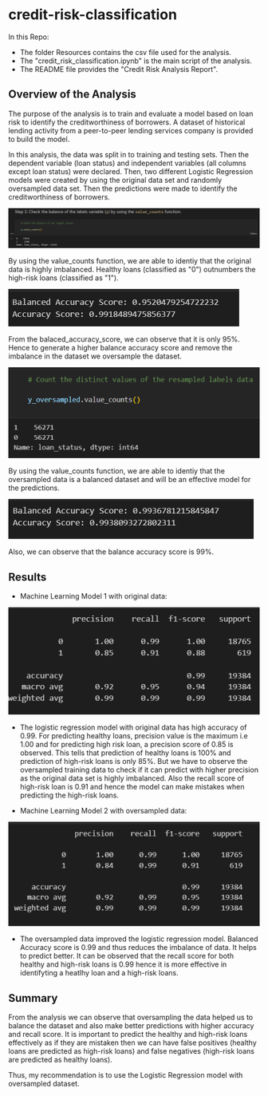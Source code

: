 # credit-risk-classification

In this Repo: 

* The folder Resources contains the csv file used for the analysis. 
* The "credit_risk_classification.ipynb" is the main script of the analysis.
* The README file provides the  "Credit Risk Analysis Report".

## Overview of the Analysis

The purpose of the analysis is to train and evaluate a model based on loan risk to identify the creditworthiness of borrowers. A dataset of historical lending activity from a peer-to-peer lending services company is provided to build the model.

In this analysis, the data was split in to training and testing sets. Then the dependent variable (loan status) and independent variables (all columns except loan status) were declared. Then, two different Logistic Regression models were created by using the original data set and randomly oversampled data set. Then the predictions were made to identify the creditworthiness of borrowers.

<!-- 
<p align = "center">

  <img src = "Images/value_counts.png" height = 400 width = 800>

</p> -->

![My_Image](Images/value_counts.png)

By using the value_counts function, we are able to identiy that the original data is highly imbalanced. Healthy loans (classified as "0") outnumbers the high-risk loans (classified as "1").

![My_Image](Images/accuracyscore_original.png)

From the balaced_accuracy_score, we can observe that it is only 95%. Hence to generate a higher balance accuracy score and remove the imbalance in the dataset we oversample the dataset.

![My_Image](Images/value_counts_oversampled.png)

By using the value_counts function, we are able to identiy that the oversampled data is a balanced dataset and will be an effective model for the predictions. 

![My_Image](Images/accuracyscore_oversampled.png)

Also, we can observe that the balance accuracy score is 99%.

## Results

* Machine Learning Model 1 with original data:

![My_Image](Images/classificationrpt_original.png)

  * The logistic regression model with original data has high accuracy of 0.99. For predicting healthy loans, precision value is the maximum i.e 1.00 and for predicting high risk loan,  a precision score of 0.85 is observed. This tells that prediction of healthy loans is 100% and prediction of high-risk loans is only 85%. But we have to observe the oversampled training data to check if it can predict with higher precision as the original data set is highly imbalanced. Also the recall score of high-risk loan is 0.91 and hence the model can make mistakes when predicting the high-risk loans.

* Machine Learning Model 2 with oversampled data:

![My_Image](Images/classificationrpt_oversampled.png)

  * The oversampled data improved the logistic regression model. Balanced Accuracy score is 0.99 and thus reduces the imbalance of data. It helps to predict better. It can be observed that the recall score for both healthy and high-risk loans is 0.99 hence it is more effective in identifyting a heatlhy loan and a high-risk loans.

## Summary

From the analysis we can observe that oversampling the data helped us to balance the dataset and also make better predictions with higher accuracy and recall score. It is important to predict the healthy and high-risk loans effectively as if they are mistaken then we can have false positives (healthy loans are predicted as high-risk loans) and false negatives (high-risk loans are predicted as healthy loans). 

Thus, my recommendation is to use the Logistic Regression model with oversampled dataset.